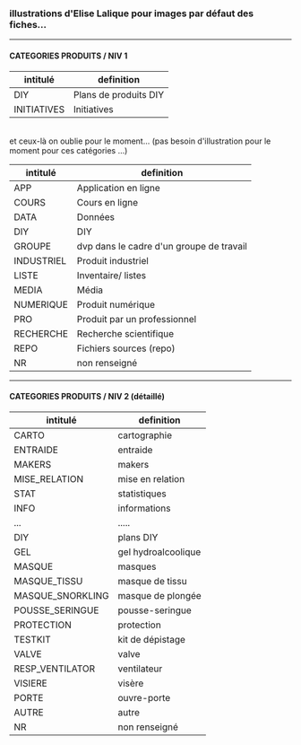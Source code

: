 ### illustrations d'Elise Lalique pour images par défaut des fiches...

-------


#### CATEGORIES PRODUITS / NIV 1

| intitulé     | definition                               |
|------------  |------------------------------------------|
| DIY          | Plans de produits DIY                    |
| INITIATIVES  | Initiatives                              |

<br>
et ceux-là on oublie pour le moment...
(pas besoin d'illustration pour le moment pour ces catégories
...)

| intitulé     | definition                               |
|------------  |------------------------------------------|
| APP        | Application en ligne                     |
| COURS      | Cours en ligne                           |
| DATA       | Données                                  |
| DIY        | DIY                                      |
| GROUPE     | dvp dans le cadre d'un groupe de travail |
| INDUSTRIEL | Produit industriel                       |
| LISTE      | Inventaire/ listes                       |
| MEDIA      | Média                                    |
| NUMERIQUE  | Produit numérique                        |
| PRO        | Produit par un professionnel             |
| RECHERCHE  | Recherche scientifique                   |
| REPO       | Fichiers sources (repo)                  |
| NR         | non renseigné                            |

-------

#### CATEGORIES PRODUITS / NIV 2 (détaillé)

| intitulé         | definition          |
|------------------|---------------------|
| CARTO            | cartographie        |
| ENTRAIDE         | entraide            |
| MAKERS           | makers              |
| MISE_RELATION    | mise en relation    |
| STAT             | statistiques        |
| INFO             | informations        |
| ...              | .....               |
| DIY              | plans DIY           |
| GEL              | gel hydroalcoolique |
| MASQUE           | masques             |
| MASQUE_TISSU     | masque de tissu     |
| MASQUE_SNORKLING | masque de plongée   |
| POUSSE_SERINGUE  | pousse-seringue     |
| PROTECTION       | protection          |
| TESTKIT          | kit de dépistage    |
| VALVE            | valve               |
| RESP_VENTILATOR  | ventilateur         |
| VISIERE          | visère              |
| PORTE            | ouvre-porte         |
| AUTRE            | autre               |
| NR               | non renseigné       |